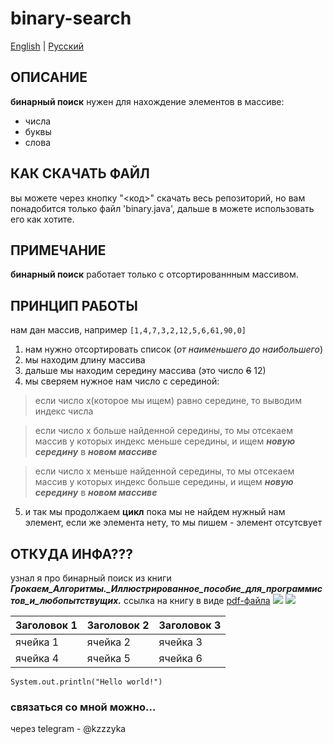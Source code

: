 # binary-search
[English](README.md) | [Русский](README-RU.md)
## ОПИСАНИЕ
**бинарный поиск** нужен для нахождение элементов в массиве:
- числа
-  буквы
-   слова

## КАК СКАЧАТЬ ФАЙЛ
вы можете через кнопку "<код>" скачать весь репозиторий, но вам понадобится только файл 'binary.java', дальше в можете использовать его как хотите.

## ПРИМЕЧАНИЕ
**бинарный поиск** работает только с отсортированнным массивом.

## ПРИНЦИП РАБОТЫ
нам дан массив, например `[1,4,7,3,2,12,5,6,61,90,0]`
1. нам нужно отсортировать список (*от наименьшего до наибольшего*)
2. мы находим длину массива
3. дальше мы находим середину массива (это число ~~6~~ 12)
4. мы сверяем нужное нам число с серединой:
>если число x(которое мы ищем) равно середине, то выводим индекс числа

> если число x больше найденной середины, то мы отсекаем массив у которых индекс меньше середины, и ищем ***новую середину*** в ***новом массиве***

>если число x меньше найденной середины, то мы отсекаем массив у которых индекс больше середины, и ищем ***новую середину*** в ***новом массиве***

5. и так мы продолжаем **цикл** пока мы не найдем нужный нам элемент, если же элемента нету, то мы пишем - элемент отсутсвует 
## ОТКУДА ИНФА???
узнал я про бинарный поиск из книги ***Грокаем_Алгоритмы._Иллюстрированное_пособие_для_программистов_и_любопытствущих.***
ссылка на книгу в виде [pdf-файла](https://kamilbilim.edu.tm/media/books/Грокаем_Алгоритмы._Иллюстрированное_пособие_для_программистов_и_любопытствущих._2017.pdf)
![](https://cdn1.ozone.ru/s3/multimedia-2/6511970834.jpg)
![](https://avatars.mds.yandex.net/get-mpic/4252138/2a00000194b1f20df3b27fbc7f730c2cb9f2/orig)

| Заголовок 1 | Заголовок 2 | Заголовок 3 |
| --- | --- | --- |
| ячейка 1 | ячейка 2 | ячейка 3 |
| ячейка 4 | ячейка 5 | ячейка 6 |


```
System.out.println("Hello world!")
```
### связаться со мной можно...
через telegram - @kzzzyka
